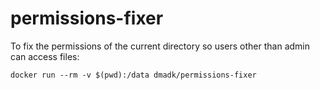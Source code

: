 # permissions-fixer

To fix the permissions of the current directory so users other than admin can access files:

    docker run --rm -v $(pwd):/data dmadk/permissions-fixer
    
